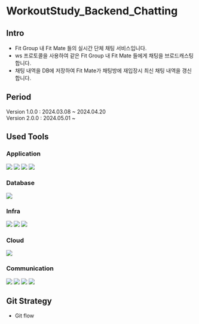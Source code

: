 # WorkoutStudy_Backend_Chatting

## Intro
- Fit Group 내 Fit Mate 들의 실시간 단체 채팅 서비스입니다.
- ws 프로토콜을 사용하여 같은 Fit Group 내 Fit Mate 들에게 채팅을 브로드캐스팅합니다.
- 채팅 내역을 DB에 저장하여 Fit Mate가 채팅방에 재입장시 최신 채팅 내역을 갱신합니다.

## Period
Version 1.0.0 : 2024.03.08 ~ 2024.04.20 <br>
Version 2.0.0 : 2024.05.01 ~

## Used Tools

### Application
<a href="https://github.com/golang/go"><img src="https://img.shields.io/badge/Go-00ADD8?style=for-the-badge&logo=go&logoColor=white"/></a>
<a href="https://github.com/gin-gonic/gin"><img src="https://img.shields.io/badge/Gin-009688?style=for-the-badge&logo=gin&logoColor=white"/></a>
<a href="https://github.com/gorilla/websocket"><img src="https://img.shields.io/badge/gorilla_websocket-blue?style=for-the-badge"/></a>
<a href="https://github.com/segmentio/kafka-go"><img src="https://img.shields.io/badge/kafka_go-orange?style=for-the-badge"/></a>


### Database
<a href="https://github.com/postgres/postgres"><img src="https://img.shields.io/badge/PostgreSQL-336791?style=for-the-badge&logo=postgresql&logoColor=white"/></a>

### Infra
<a href="https://kafka.apache.org/"><img src="https://img.shields.io/badge/Kafka-231F20?style=for-the-badge&logo=apachekafka&logoColor=white"></a>
<a href="https://docs.docker.com/get-docker/"><img src="https://img.shields.io/badge/Docker-2496ED?style=for-the-badge&logo=Docker&logoColor=white"></a>
<a href="https://docs.docker.com/compose/install/"><img src="https://img.shields.io/badge/Docker_Compose-2496ED?style=for-the-badge&logo=Docker&logoColor=white"></a>

### Cloud
<a href="https://aws.amazon.com/ko/?nc2=h_lg"><img src="https://img.shields.io/badge/EC2-FF9900?style=for-the-badge&logo=Amazon EC2&logoColor=white"></a>

 ### Communication

<a href="https://github.com/"><img src="https://img.shields.io/badge/github-181717?style=for-the-badge&logo=github&logoColor=white"></a>
 <a href="https://slack.com/intl/ko-kr/"><img src="https://img.shields.io/badge/slack-4A154B?style=for-the-badge&logo=slack&logoColor=white"></a>
 <a href="https://www.notion.so/"><img src="https://img.shields.io/badge/notion-000000?style=for-the-badge&logo=notion&logoColor=white"></a>
 <a href="https://discord.com/"><img src="https://img.shields.io/badge/discord-5865F2?style=for-the-badge&logo=discord&logoColor=white"></a>

 ## Git Strategy

- Git flow
